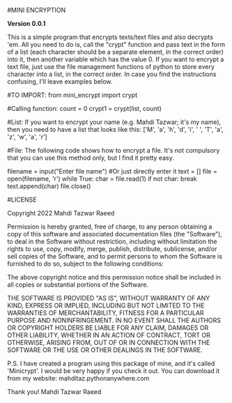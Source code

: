 #MINI ENCRYPTION


**Version 0.0.1**


This is a simple program that encrypts texts/text files and also decrypts 'em. All you need to do is, call the "crypt" function and pass text in the form of a list (each character should be a separate element, in the correct order) into it, then another variable which has the value 0. If you want to encrypt a text file, just use the file management functions of python to store every character into a list, in the correct order. In case you find the instructions confusing, I'll leave examples below.

#TO IMPORT:
from mini_encrypt import crypt

#Calling function: 
count = 0
crypt1 = crypt(list, count)

#List: If you want to encrypt your name (e.g. Mahdi Tazwar; it's my name), then you need to have a list that looks like this: ['M', 'a', 'h', 'd', 'i', ' ', 'T', 'a', 'z', 'w', 'a', 'r']

#File: The following code shows how to encrypt a file. It's not compulsory that you can use this method only, but I find it pretty easy.

filename = input("Enter file name") #Or just directly enter it 
text = []
file = open(filename, 'r')
while True:
char = file.read(1)
    if not char:
        break
    text.append(char)
file.close()


#LICENSE

Copyright 2022 Mahdi Tazwar Raeed

Permission is hereby granted, free of charge, to any person obtaining a copy of this software and associated documentation files (the "Software"), to deal in the Software without restriction, including without limitation the rights to use, copy, modify, merge, publish, distribute, sublicense, and/or sell copies of the Software, and to permit persons to whom the Software is furnished to do so, subject to the following conditions:

The above copyright notice and this permission notice shall be included in all copies or substantial portions of the Software.

THE SOFTWARE IS PROVIDED "AS IS", WITHOUT WARRANTY OF ANY KIND, EXPRESS OR IMPLIED, INCLUDING BUT NOT LIMITED TO THE WARRANTIES OF MERCHANTABILITY, FITNESS FOR A PARTICULAR PURPOSE AND NONINFRINGEMENT. IN NO EVENT SHALL THE AUTHORS OR COPYRIGHT HOLDERS BE LIABLE FOR ANY CLAIM, DAMAGES OR OTHER LIABILITY, WHETHER IN AN ACTION OF CONTRACT, TORT OR OTHERWISE, ARISING FROM, OUT OF OR IN CONNECTION WITH THE SOFTWARE OR THE USE OR OTHER DEALINGS IN THE SOFTWARE.

P.S. I have created a program using this package of mine, and it's called 'Minicrypt'. I would be very happy if you check it out. You can download it from my website: 
mahditaz.pythonanywhere.com

Thank you!
Mahdi Tazwar Raeed
